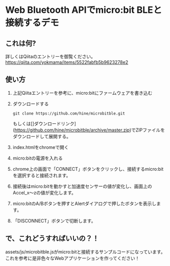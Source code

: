 # Web Bluetooth APIでmicro:bit BLEと接続するデモ

## これは何?

詳しくはQiitaのエントリーを御覧ください。
https://qiita.com/yokmama/items/5522fabfb5b9623278e2

## 使い方

1. 上記Qiitaエントリーを参考に、micro:bitにファームウェアを書き込む
1. ダウンロードする

    ```
    git clone https://github.com/hine/microbitble.git
    ```
    もしくは[]ダウンロードリンク](https://github.com/hine/microbitble/archive/master.zip)でZIPファイルをダウンロードして展開する。

1. index.htmlをchromeで開く
1. micro:bitの電源を入れる
1. chrome上の画面で「CONNECT」ボタンをクリックし、接続するmicro:bitを選択すると接続されます。
1. 接続後はmicro:bitを動かすと加速度センサーの値が変化し、画面上のAccel_x〜zの値が変化します。
1. micro:bitのA/Bボタンを押すとAlertダイアログで押したボタンを表示します。
1. 「DISCONNECT」ボタンで切断します。

## で、これどうすればいいの？！

assets/js/microbitble.jsがmicro:bitと接続するサンプルコードになっています。これを参考に是非色々なWebアプリケーションを作ってください！
